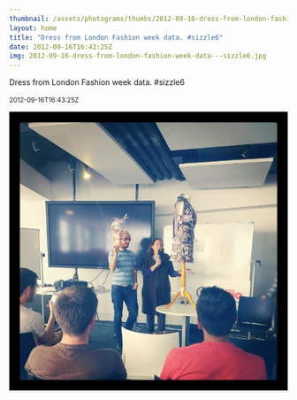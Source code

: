 ```yaml
---
thumbnail: /assets/photograms/thumbs/2012-09-16-dress-from-london-fashion-week-data---sizzle6.jpg
layout: home
title: "Dress from London Fashion week data. #sizzle6"
date: 2012-09-16T16:43:25Z
img: 2012-09-16-dress-from-london-fashion-week-data---sizzle6.jpg
---
```


Dress from London Fashion week data. #sizzle6

<small>2012-09-16T16:43:25Z</small>

![Dress from London Fashion week data. #sizzle6](/assets/photograms/original/2012-09-16-dress-from-london-fashion-week-data---sizzle6.jpg)

